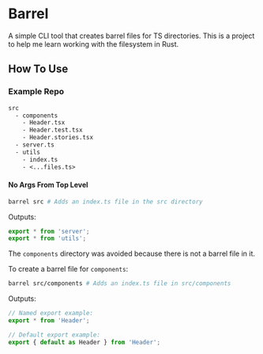 # Barrel

A simple CLI tool that creates barrel files for TS directories. This is a project to help me learn working with the filesystem in Rust.

## How To Use

### Example Repo

```txt
src
  - components
    - Header.tsx
    - Header.test.tsx
    - Header.stories.tsx
  - server.ts
  - utils
    - index.ts
    - <...files.ts>
```

#### No Args From Top Level

```bash
barrel src # Adds an index.ts file in the src directory
```

Outputs:

```typescript
export * from 'server';
export * from 'utils';

```

The `components` directory was avoided because there is not a barrel file in it.

To create a barrel file for `components`:

```bash
barrel src/components # Adds an index.ts file in src/components
```

Outputs:

```typescript
// Named export example:
export * from 'Header';

// Default export example:
export { default as Header } from 'Header';
```
